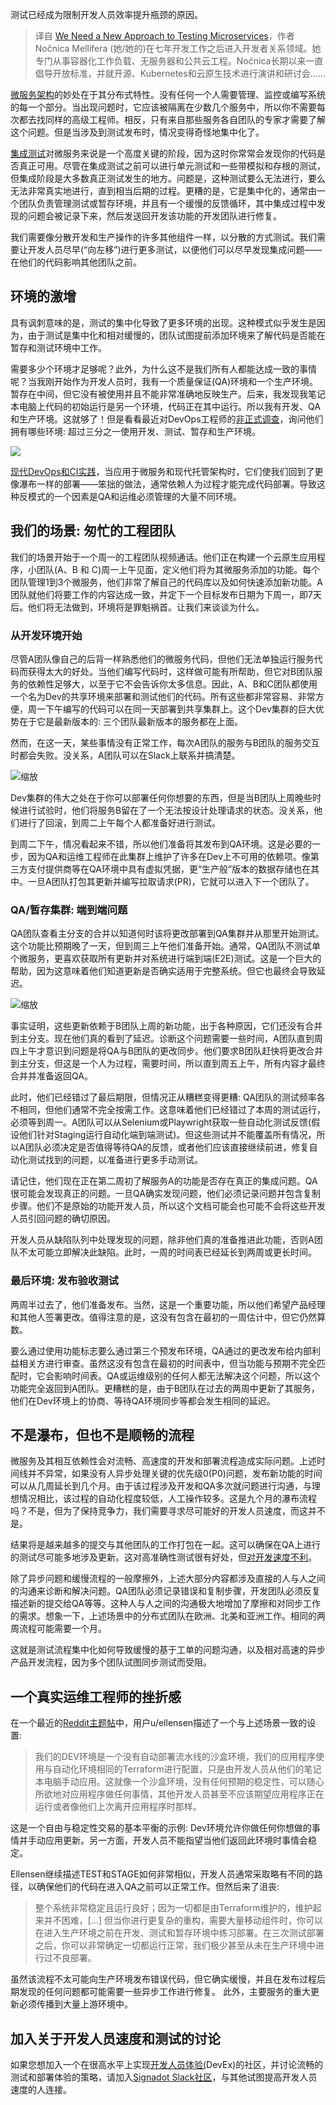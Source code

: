 <!--
title: 微服务需要新的测试策略
cover: https://cdn.thenewstack.io/media/2024/01/0c80d025-traffic-microservice-testing-1024x683.jpg
-->

测试已经成为限制开发人员效率提升瓶颈的原因。

> 译自 [We Need a New Approach to Testing Microservices](https://thenewstack.io/we-need-a-new-approach-to-testing-microservices/)，作者 Nočnica Mellifera (她/她的)在七年开发工作之后进入开发者关系领域。她专门从事容器化工作负载、无服务器和公共云工程。Nočnica长期以来一直倡导开放标准，并就开源、Kubernetes和云原生技术进行演讲和研讨会......

[微服务架构](https://thenewstack.io/microservices/)的妙处在于其分布式特性。没有任何一个人需要管理、监控或编写系统的每一个部分。当出现问题时，它应该被隔离在少数几个服务中，所以你不需要每次都去找同样的高级工程师。相反，只有来自那些服务各自团队的专家才需要了解这个问题。但是当涉及到测试发布时，情况变得奇怪地集中化了。

[集成测试](https://thenewstack.io/the-struggle-for-microservice-integration-testing/)对微服务来说是一个高度关键的阶段，因为这时你常常会发现你的代码是否真正可用。尽管在集成测试之前可以进行单元测试和一些带模拟和存根的测试，但集成阶段是大多数真正测试发生的地方。问题是，这种测试要么无法进行，要么无法非常真实地进行，直到相当后期的过程。更糟的是，它是集中化的，通常由一个团队负责管理测试或暂存环境，并且有一个缓慢的反馈循环，其中集成过程中发现的问题会被记录下来，然后发送回开发该功能的开发团队进行修复。

我们需要像分散开发和生产操作的许多其他组件一样，以分散的方式测试。我们需要让开发人员尽早(“向左移”)进行更多测试，以便他们可以尽早发现集成问题——在他们的代码影响其他团队之前。

## 环境的激增

具有讽刺意味的是，测试的集中化导致了更多环境的出现。这种模式似乎发生是因为，由于测试是集中化和相对缓慢的，团队试图提前添加环境来了解代码是否能在暂存和测试环境中工作。

需要多少个环境才足够呢？此外，为什么这不是我们所有人都能达成一致的事情呢？当我刚开始作为开发人员时，我有一个质量保证(QA)环境和一个生产环境。暂存在中间，但它没有被使用并且不能非常准确地反映生产。后来，我发现我笔记本电脑上代码的初始运行是另一个环境，代码正在其中运行。所以我有开发、QA 和生产环境。这就够了！但是看看最近对DevOps工程师的[非正式调查](https://www.reddit.com/r/devops/comments/16carej/how_many_environments_is_enough/)，询问他们拥有哪些环境: 超过三分之一使用开发、测试、暂存和生产环境。

![](https://cdn.thenewstack.io/media/2024/01/1da6d4a4-reddit-dev-environment-poll.png)

[现代DevOps和CI实践](https://roadmap.sh/devops)，当应用于微服务和现代托管架构时，它们使我们回到了更像瀑布一样的部署——笨拙的做法，通常依赖人为过程才能完成代码部署。导致这种反模式的一个因素是QA和运维必须管理的大量不同环境。

## 我们的场景: 匆忙的工程团队

我们的场景开始于一个周一的工程团队视频通话。他们正在构建一个云原生应用程序，小团队(A、B 和 C)周一上午见面，定义他们将为其微服务添加的功能。每个团队管理1到3个微服务，他们非常了解自己的代码库以及如何快速添加新功能。A团队就他们将要工作的内容达成一致，并定下一个目标发布日期为下周一，即7天后。他们将无法做到，环境将是罪魁祸首。让我们来谈谈为什么。

### 从开发环境开始

尽管A团队像自己的后背一样熟悉他们的微服务代码，但他们无法单独运行服务代码而获得太大的好处。当他们编写代码时，这样做可能有所帮助，但它对B团队服务的依赖性足够大，以至于它不会告诉你太多信息。因此，A、B和C团队都使用一个名为Dev的共享环境来部署和测试他们的代码。所有这些都非常容易、非常方便，周一下午编写的代码可以在同一天部署到共享集群上。这个Dev集群的巨大优势在于它是最新版本的: 三个团队最新版本的服务都在上面。

然而，在这一天，某些事情没有正常工作，每次A团队的服务与B团队的服务交互时都会失败。没关系，A团队可以在Slack上联系并搞清楚。

![缩放](https://cdn.thenewstack.io/media/2024/01/b29ba257-dev-cluster-error.png)

Dev集群的伟大之处在于你可以部署任何你想要的东西，但是当B团队上周晚些时候进行试验时，他们将服务B留在了一个无法按设计处理请求的状态。没关系，他们进行了回滚，到周二上午每个人都准备好进行测试。

到周二下午，情况看起来不错，所以他们准备将其发布到QA环境。这是必要的一步，因为QA和运维工程师在此集群上维护了许多在Dev上不可用的依赖项。像第三方支付提供商等在QA环境中具有虚拟凭据，更“生产般”版本的数据存储也在其中。一旦A团队打包其更新并编写拉取请求(PR)，它就可以进入下一个团队了。

### QA/暂存集群: 端到端问题

QA团队查看主分支的合并以知道何时该将更改部署到QA集群并从那里开始测试。这个功能比预期晚了一天，但到周三上午他们准备开始。通常，QA团队不测试单个微服务，更喜欢获取所有更新并对系统进行端到端(E2E)测试。这是一个巨大的帮助，因为这意味着他们知道更新是否确实适用于完整系统。但它也最终会导致延迟。

![缩放](https://cdn.thenewstack.io/media/2024/01/c44a9077-qa-cluster-roadblock.png)

事实证明，这些更新依赖于B团队上周的新功能，出于各种原因，它们还没有合并到主分支。现在他们真的看到了延迟。诊断这个问题需要一些时间，A团队直到周四上午才意识到问题是将QA与B团队的更改同步。他们要求B团队赶快将更改合并到主分支，但这是一个人为过程，需要时间，所以直到周五上午，所有内容才最终合并并准备返回QA。

此时，他们已经错过了最后期限，但情况正从糟糕变得更糟: QA团队的测试频率各不相同，但他们通常不完全按需工作。这意味着他们已经错过了本周的测试运行，必须等到周一。A团队可以从Selenium或Playwright获取一些自动化测试反馈(假设他们针对Staging运行自动化端到端测试)。但这些测试并不能覆盖所有情况，所以A团队必须决定是否值得等待QA的反馈，或者他们应该直接继续前进，修复自动化测试找到的问题，以准备进行更多手动测试。

请记住，他们现在正在第二周初了解服务A的功能是否存在真正的集成问题。QA很可能会发现真正的问题。一旦QA确实发现问题，他们必须记录问题并包含复制步骤。他们不是原始的功能开发人员，所以这个文档可能会也可能不会将这些开发人员引回问题的确切原因。

开发人员从缺陷队列中处理发现的问题，除非他们真的准备推进此功能，否则A团队不太可能立即解决此缺陷。此时，一周的时间表已经延长到两周或更长时间。

### 最后环境: 发布验收测试

两周半过去了，他们准备发布。当然，这是一个重要功能，所以他们希望产品经理和其他人签署更改。值得注意的是，这没有包含在最初的一周估计中，但它仍然算数。

要么通过使用功能标志要么通过第三个预发布环境，QA通过的更改发布给内部利益相关方进行审查。虽然这没有包含在最初的时间表中，但当功能与预期不完全匹配时，它会影响时间表。QA或运维级别的任何人都无法解决这个问题，所以这个功能完全返回到A团队。更糟糕的是，由于B团队在过去的两周中更新了其服务，他们在Dev环境上的协商、等待QA环境同步等都会发生相同的延迟。

## 不是瀑布，但也不是顺畅的流程

微服务及其相互依赖性会对流畅、高速度的开发和部署流程造成实际问题。上述时间线并不异常，如果没有人异步处理关键的优先级0(P0)问题，发布新功能的时间可以从几周延长到几个月。由于该过程涉及开发和QA多次就问题进行沟通，与理想情况相比，该过程的自动化程度较低，人工操作较多。这是九个月的瀑布流程吗？不是，但为了保持竞争力，我们需要寻求尽可能好的开发人员速度，而这并不是。

结果将是越来越多的提交与其他团队的工作打包在一起。这可以确保在QA上进行的测试尽可能多地涉及更新。这对高准确性测试很有好处，但[对开发速度不利](https://thenewstack.io/3-enemies-of-developer-velocity/)。

除了异步问题和缓慢流程的一般摩擦外，上述大部分内容都涉及直接的人与人之间的沟通来诊断和解决问题。QA团队必须记录错误和复制步骤，开发团队必须反复描述新的提交给QA等等。这种人与人之间的沟通极大地增加了摩擦和对同步工作的需求。想象一下，上述场景中的分布式团队在欧洲、北美和亚洲工作。相同的两周流程可能需要一个月。

这就是测试流程集中化如何导致缓慢的基于工单的问题沟通，以及相对高速的异步产品开发流程，因为多个团队试图同步测试而受阻。

## 一个真实运维工程师的挫折感

在一个最近的[Reddit主题帖](https://www.reddit.com/r/devops/comments/16carej/how_many_environments_is_enough/)中，用户u/ellensen描述了一个与上述场景一致的设置:

> 我们的DEV环境是一个没有自动部署流水线的沙盒环境，我们的应用程序使用与自动化环境相同的Terraform进行配置，只是由开发人员从他们的笔记本电脑手动应用。这就像一个沙盒环境，没有任何预期的稳定性，可以随心所欲地对应用程序做任何事情，其他开发人员甚至不应该期望应用程序正在运行或者像他们上次离开应用程序时那样。

这是一个自由与稳定性交易的基本平衡的示例: Dev环境允许你做任何你想做的事情并手动应用更新。另一方面，开发人员不能指望当他们返回此环境时事情会稳定。

Ellensen继续描述TEST和STAGE如何非常相似，开发人员通常采取略有不同的路径，以确保他们的代码在进入QA之前可以正常工作。但然后来了沮丧:

> 整个系统非常稳定且运行良好；因为一切都是由Terraform维护的，维护起来并不困难，[...] 但当你进行更复杂的重构，需要大量移动组件时，你可以在进入生产环境之前在开发、测试和暂存环境中练习部署。在三次测试部署之后，你可以非常确定一切都运行正常，我们极少甚至从未在生产环境中进行过不良部署。

虽然该流程不太可能向生产环境发布错误代码，但它确实缓慢，并且在发布过程后期发现的任何问题都可能需要一些异步工作进行修复。 此外，主要服务的重大更新必须传播到大量上游环境中。

## 加入关于开发人员速度和测试的讨论

如果您想加入一个在很高水平上实现[开发人员体验(](https://thenewstack.io/how-to-improve-and-measure-devex-in-your-organization/)DevEx)的社区，并讨论流畅的测试和部署体验的策略，请加入[Signadot Slack社区](https://signadotcommunity.slack.com/join/shared_invite/zt-1estxm8pv-qfiaNfiFFCaW~eUlXsVoEQ#/shared-invite/email)，与其他试图提高开发人员速度的人连接。
